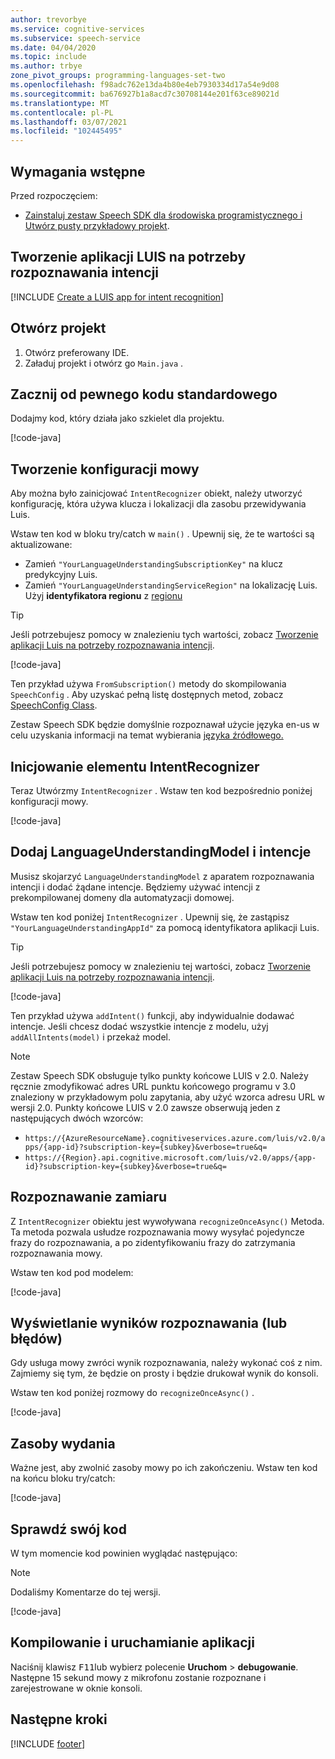 ```yaml
---
author: trevorbye
ms.service: cognitive-services
ms.subservice: speech-service
ms.date: 04/04/2020
ms.topic: include
ms.author: trbye
zone_pivot_groups: programming-languages-set-two
ms.openlocfilehash: f98adc762e13da4b80e4eb7930334d17a54e9d08
ms.sourcegitcommit: ba676927b1a8acd7c30708144e201f63ce89021d
ms.translationtype: MT
ms.contentlocale: pl-PL
ms.lasthandoff: 03/07/2021
ms.locfileid: "102445495"
---
```

## <a name="prerequisites"></a>Wymagania wstępne

Przed rozpoczęciem:

* <a href="~/articles/cognitive-services/Speech-Service/quickstarts/setup-platform.md?tabs=jre&pivots=programming-language-java" target="_blank">Zainstaluj zestaw Speech SDK dla środowiska programistycznego i Utwórz pusty przykładowy projekt</a>.

## <a name="create-a-luis-app-for-intent-recognition"></a>Tworzenie aplikacji LUIS na potrzeby rozpoznawania intencji

[!INCLUDE [Create a LUIS app for intent recognition](../luis-sign-up.md)]

## <a name="open-your-project"></a>Otwórz projekt

1. Otwórz preferowany IDE.
2. Załaduj projekt i otwórz go `Main.java` .

## <a name="start-with-some-boilerplate-code"></a>Zacznij od pewnego kodu standardowego

Dodajmy kod, który działa jako szkielet dla projektu.

[!code-java[](~/samples-cognitive-services-speech-sdk/quickstart/java/jre/intent-recognition/src/speechsdk/quickstart/Main.java?range=6-20,68-75)]

## <a name="create-a-speech-configuration"></a>Tworzenie konfiguracji mowy

Aby można było zainicjować `IntentRecognizer` obiekt, należy utworzyć konfigurację, która używa klucza i lokalizacji dla zasobu przewidywania Luis.  

Wstaw ten kod w bloku try/catch w `main()` . Upewnij się, że te wartości są aktualizowane:

* Zamień `"YourLanguageUnderstandingSubscriptionKey"` na klucz predykcyjny Luis.
* Zamień `"YourLanguageUnderstandingServiceRegion"` na lokalizację Luis. Użyj **identyfikatora regionu** z [regionu](../../../../regions.md)

>[!TIP]
> Jeśli potrzebujesz pomocy w znalezieniu tych wartości, zobacz [Tworzenie aplikacji Luis na potrzeby rozpoznawania intencji](#create-a-luis-app-for-intent-recognition).

[!code-java[](~/samples-cognitive-services-speech-sdk/quickstart/java/jre/intent-recognition/src/speechsdk/quickstart/Main.java?range=27)]

Ten przykład używa `FromSubscription()` metody do skompilowania `SpeechConfig` . Aby uzyskać pełną listę dostępnych metod, zobacz [SpeechConfig Class](/dotnet/api/microsoft.cognitiveservices.speech.speechconfig).

Zestaw Speech SDK będzie domyślnie rozpoznawał użycie języka en-us w celu uzyskania informacji na temat wybierania [języka źródłowego.](../../../../how-to-specify-source-language.md)

## <a name="initialize-an-intentrecognizer"></a>Inicjowanie elementu IntentRecognizer

Teraz Utwórzmy `IntentRecognizer` . Wstaw ten kod bezpośrednio poniżej konfiguracji mowy.

[!code-java[](~/samples-cognitive-services-speech-sdk/quickstart/java/jre/intent-recognition/src/speechsdk/quickstart/Main.java?range=30)]

## <a name="add-a-languageunderstandingmodel-and-intents"></a>Dodaj LanguageUnderstandingModel i intencje

Musisz skojarzyć `LanguageUnderstandingModel` z aparatem rozpoznawania intencji i dodać żądane intencje. Będziemy używać intencji z prekompilowanej domeny dla automatyzacji domowej.

Wstaw ten kod poniżej `IntentRecognizer` . Upewnij się, że zastąpisz `"YourLanguageUnderstandingAppId"` za pomocą identyfikatora aplikacji Luis.

>[!TIP]
> Jeśli potrzebujesz pomocy w znalezieniu tej wartości, zobacz [Tworzenie aplikacji Luis na potrzeby rozpoznawania intencji](#create-a-luis-app-for-intent-recognition).

[!code-java[](~/samples-cognitive-services-speech-sdk/quickstart/java/jre/intent-recognition/src/speechsdk/quickstart/Main.java?range=33-35)]

Ten przykład używa `addIntent()` funkcji, aby indywidualnie dodawać intencje. Jeśli chcesz dodać wszystkie intencje z modelu, użyj `addAllIntents(model)` i przekaż model.

> [!NOTE]
> Zestaw Speech SDK obsługuje tylko punkty końcowe LUIS v 2.0.
> Należy ręcznie zmodyfikować adres URL punktu końcowego programu v 3.0 znaleziony w przykładowym polu zapytania, aby użyć wzorca adresu URL w wersji 2.0.
> Punkty końcowe LUIS v 2.0 zawsze obserwują jeden z następujących dwóch wzorców:
> * `https://{AzureResourceName}.cognitiveservices.azure.com/luis/v2.0/apps/{app-id}?subscription-key={subkey}&verbose=true&q=`
> * `https://{Region}.api.cognitive.microsoft.com/luis/v2.0/apps/{app-id}?subscription-key={subkey}&verbose=true&q=`

## <a name="recognize-an-intent"></a>Rozpoznawanie zamiaru

Z `IntentRecognizer` obiektu jest wywoływana `recognizeOnceAsync()` Metoda. Ta metoda pozwala usłudze rozpoznawania mowy wysyłać pojedyncze frazy do rozpoznawania, a po zidentyfikowaniu frazy do zatrzymania rozpoznawania mowy.

Wstaw ten kod pod modelem:

[!code-java[](~/samples-cognitive-services-speech-sdk/quickstart/java/jre/intent-recognition/src/speechsdk/quickstart/Main.java?range=40)]

## <a name="display-the-recognition-results-or-errors"></a>Wyświetlanie wyników rozpoznawania (lub błędów)

Gdy usługa mowy zwróci wynik rozpoznawania, należy wykonać coś z nim. Zajmiemy się tym, że będzie on prosty i będzie drukował wynik do konsoli.

Wstaw ten kod poniżej rozmowy do `recognizeOnceAsync()` .

[!code-java[](~/samples-cognitive-services-speech-sdk/quickstart/java/jre/intent-recognition/src/speechsdk/quickstart/Main.java?range=43-64)]

## <a name="release-resources"></a>Zasoby wydania

Ważne jest, aby zwolnić zasoby mowy po ich zakończeniu. Wstaw ten kod na końcu bloku try/catch:

[!code-java[](~/samples-cognitive-services-speech-sdk/quickstart/java/jre/intent-recognition/src/speechsdk/quickstart/Main.java?range=66-67)]

## <a name="check-your-code"></a>Sprawdź swój kod

W tym momencie kod powinien wyglądać następująco:

> [!NOTE]
> Dodaliśmy Komentarze do tej wersji.

[!code-java[](~/samples-cognitive-services-speech-sdk/quickstart/java/jre/intent-recognition/src/speechsdk/quickstart/Main.java?range=6-75)]

## <a name="build-and-run-your-app"></a>Kompilowanie i uruchamianie aplikacji

Naciśnij klawisz <kbd>F11</kbd>lub wybierz polecenie **Uruchom**  >  **debugowanie**.
Następne 15 sekund mowy z mikrofonu zostanie rozpoznane i zarejestrowane w oknie konsoli.

## <a name="next-steps"></a>Następne kroki

[!INCLUDE [footer](./footer.md)]
